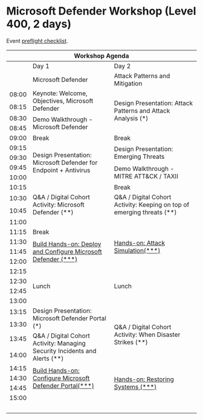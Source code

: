 # Microsoft Defender Workshop (Level 400, 2 days)

Event [preflight checklist](artifacts/environment-setup/README.md).

<table>
    <thead><tr>
        <th colspan=5>Workshop Agenda</th>
    </tr></thead>
    <tbody>
        <tr>
            <td>&nbsp;</td>
            <td>Day 1</td>
            <td>Day 2</td>
        </tr>
        <tr>
            <td>&nbsp;</td>
            <td>Microsoft Defender</td>
            <td>Attack Patterns and Mitigation</td>
        </tr>
        <tr>
            <td>08:00</td>
            <td rowspan=2>Keynote: Welcome, Objectives, Microsoft Defender</td>
            <td rowspan=4>Design Presentation: Attack Patterns and Attack Analysis (*)</td>
        </tr>
        <tr><td>08:15</td></tr>
        <tr>
            <td>08:30</td>
            <td rowspan=2>Demo Walkthrough - Microsoft Defender</td>
        </tr>
        <tr><td>08:45</td></tr>
        <tr>
            <td>09:00</td>
            <td>Break</td>
            <td>Break</td>
        </tr>
        <tr>
            <td>09:15</td>
            <td rowspan=4>Design Presentation: Microsoft Defender for Endpoint + Antivirus</td>
            <td rowspan=2>Design Presentation: Emerging Threats</td>
        </tr>
        <tr>
            <td>09:30</td>
        </tr>
        <tr>
            <td>09:45</td>
            <td rowspan=2>Demo Walkthrough - MITRE ATT&CK / TAXII</td>
        </tr>
        <tr>
            <td>10:00</td>
        </tr>
        <tr>
            <td>10:15</td>
            <td rowspan=4>Q&A / Digital Cohort Activity: Microsoft Defender (**)</td>
            <td>Break</td>
        </tr>
        <tr>
            <td>10:30</td>
            <td rowspan=2>Q&A / Digital Cohort Activity: Keeping on top of emerging threats (**)</td>
        </tr>
        <tr>
            <td>10:45</td>
        </tr>
        <tr>
            <td>11:00</td>
        </tr>
        <tr><td>11:15</td>
            <td>Break</td>
            <td rowspan=4><a href="./day-02/lab03-attack-simulation.md">Hands-on: Attack Simulation(***)</a></td>
        </tr>
        <tr>
            <td>11:30</td>
            <td rowspan=3><a href="./day-01/lab01-configure-microsoft-defender.md">Build Hands-on: Deploy and Configure Microsoft Defender (***)</a></td>
        </tr>
            <tr><td>11:45</td></tr>
            <tr><td>12:00</td></tr>
        <tr>
            <td>12:15</td>
            <td rowspan=4>Lunch</td>
            <td rowspan=4>Lunch</td>
        </tr>
        <tr><td>12:30</td></tr>
        <tr><td>12:45</td></tr>
        <tr><td>13:00</td></tr>
        <tr>
            <td>13:15</td>
            <td rowspan=2>Design Presentation: Microsoft Defender Portal (*)</td>
            <td rowspan=4>Q&A / Digital Cohort Activity: When Disaster Strikes (**)</td>
        </tr>
        <tr><td>13:30</td></tr>
        <tr>
            <td>13:45</td>
            <td rowspan=2>Q&A / Digital Cohort Activity: Managing Security Incidents and Alerts (**)</td>
        </tr>
        <tr><td>14:00</td></tr>
        <tr>
            <td>14:15</td>
            <td rowspan=3><a href="./day-01/lab02-configure-defender-portal.md">Build Hands-on: Configure Microsoft Defender Portal(***)</a></td>
            <td rowspan=4><a href="./day-02/lab04-restoring-systems.md">Hands-on: Restoring Systems (***)</a></td>
        </tr>
        <tr><td>14:30</td></tr>
        <tr>
            <td>14:45</td>
        </tr>
        <tr><td>15:00</td></tr>
        <tr><td colspan=5>&nbsp;</td>
        </tr>
    </tbody>
    </table>